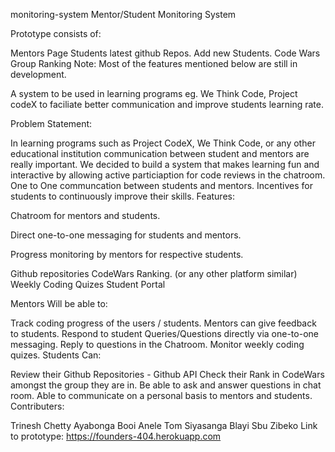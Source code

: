 monitoring-system
Mentor/Student Monitoring System

Prototype consists of:

Mentors Page
Students latest github Repos.
Add new Students.
Code Wars Group Ranking
Note: Most of the features mentioned below are still in development.

A system to be used in learning programs eg. We Think Code, Project codeX to faciliate better communication and improve students learning rate.

Problem Statement:

In learning programs such as Project CodeX, We Think Code, or any other educational institution communication between student and mentors are really important. We decided to build a system that makes learning fun and interactive by allowing active particiaption for code reviews in the chatroom. One to One communcation between students and mentors. Incentives for students to continuously improve their skills.
Features:

Chatroom for mentors and students.

Direct one-to-one messaging for students and mentors.

Progress monitoring by mentors for respective students.

Github repositories
CodeWars Ranking. (or any other platform similar)
Weekly Coding Quizes
Student Portal

Mentors Will be able to:

Track coding progress of the users / students.
Mentors can give feedback to students.
Respond to student Queries/Questions directly via one-to-one messaging.
Reply to questions in the Chatroom.
Monitor weekly coding quizes.
Students Can:

Review their Github Repositories - Github API
Check their Rank in CodeWars amongst the group they are in.
Be able to ask and answer questions in chat room.
Able to communicate on a personal basis to mentors and students.
Contributers:

Trinesh Chetty
Ayabonga Booi
Anele Tom
Siyasanga Blayi
Sbu Zibeko
Link to prototype: https://founders-404.herokuapp.com

